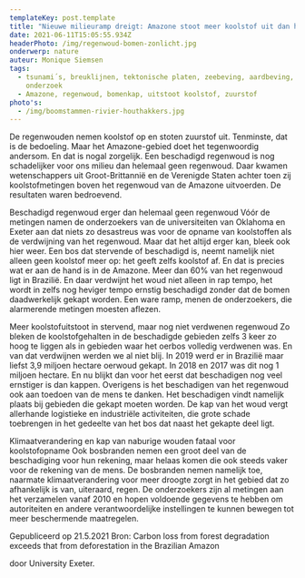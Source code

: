 ```yaml
---
templateKey: post.template
title: "Nieuwe milieuramp dreigt: Amazone stoot meer koolstof uit dan het opneemt"
date: 2021-06-11T15:05:55.934Z
headerPhoto: /img/regenwoud-bomen-zonlicht.jpg
onderwerp: nature
auteur: Monique Siemsen
tags:
  - tsunami´s, breuklijnen, tektonische platen, zeebeving, aardbeving, risico´s,
    onderzoek
  - Amazone, regenwoud, bomenkap, uitstoot koolstof, zuurstof
photo's:
  - /img/boomstammen-rivier-houthakkers.jpg
---
```

De regenwouden nemen koolstof op en stoten zuurstof uit. Tenminste, dat is de bedoeling.
Maar het Amazone-gebied doet het tegenwoordig andersom. En dat is nogal zorgelijk.
Een beschadigd regenwoud is nog schadelijker voor ons milieu dan helemaal geen
regenwoud. Daar kwamen wetenschappers uit Groot-Brittannië en de Verenigde Staten
achter toen zij koolstofmetingen boven het regenwoud van de Amazone uitvoerden. De
resultaten waren bedroevend.

Beschadigd regenwoud erger dan helemaal geen regenwoud
Vóór de metingen namen de onderzoekers van de universiteiten van Oklahoma en Exeter
aan dat niets zo desastreus was voor de opname van koolstoffen als de verdwijning van
het regenwoud. Maar dat het altijd erger kan, bleek ook hier weer. Een bos dat stervende
of beschadigd is, neemt namelijk niet alleen geen koolstof meer op: het geeft zelfs koolstof
af. En dat is precies wat er aan de hand is in de Amazone.
Meer dan 60% van het regenwoud ligt in Brazilië. En daar verdwijnt het woud niet alleen in
rap tempo, het wordt in zelfs nog heviger tempo ernstig beschadigd zonder dat de bomen
daadwerkelijk gekapt worden. Een ware ramp, menen de onderzoekers, die alarmerende
metingen moesten aflezen.

Meer koolstofuitstoot in stervend, maar nog niet verdwenen regenwoud
Zo bleken de koolstofgehalten in de beschadigde gebieden zelfs 3 keer zo hoog te liggen
als in gebieden waar het oerbos volledig verdwenen was. En van dat verdwijnen werden
we al niet blij. In 2019 werd er in Brazilië maar liefst 3,9 miljoen hectare oerwoud gekapt.
In 2018 en 2017 was dit nog 1 miljoen hectare.
En nu blijkt dan voor het eerst dat beschadigen nog veel ernstiger is dan kappen.
Overigens is het beschadigen van het regenwoud ook aan toedoen van de mens te
danken. Het beschadigen vindt namelijk plaats bij gebieden die gekapt moeten worden.
De kap van het woud vergt allerhande logistieke en industriële activiteiten, die grote
schade toebrengen in het gedeelte van het bos dat naast het gekapte deel ligt.

Klimaatverandering en kap van naburige wouden fataal voor koolstofopname
Ook bosbranden nemen een groot deel van de beschadiging voor hun rekening, maar
helaas komen die ook steeds vaker voor de rekening van de mens. De bosbranden nemen
namelijk toe, naarmate klimaatverandering voor meer droogte zorgt in het gebied dat zo
afhankelijk is van, uiteraard, regen.
De onderzoekers zijn al metingen aan het verzamelen vanaf 2010 en hopen voldoende
gegevens te hebben om autoriteiten en andere verantwoordelijke instellingen te kunnen
bewegen tot meer beschermende maatregelen.

Gepubliceerd op 21.5.2021
Bron: Carbon loss from forest degradation exceeds that from deforestation in the Brazilian Amazon

door University Exeter.